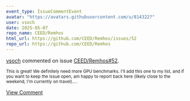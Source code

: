 ```yaml
---
event_type: IssueCommentEvent
avatar: "https://avatars.githubusercontent.com/u/814322?"
user: vsoch
date: 2025-05-07
repo_name: CEED/Remhos
html_url: https://github.com/CEED/Remhos/issues/52
repo_url: https://github.com/CEED/Remhos
---
```


<a href='https://github.com/vsoch' target='_blank'>vsoch</a> commented on issue <a href='https://github.com/CEED/Remhos/issues/52' target='_blank'>CEED/Remhos#52</a>.

<small>This is great! We definitely need more GPU benchmarks. I'll add this one to my list, and if you want to keep the issue open, am happy to report back here (likely close to the weekend, I'm currently on travel)....</small>

<a href='https://github.com/CEED/Remhos/issues/52' target='_blank'>View Comment</a>
